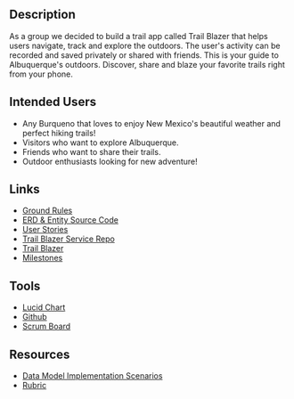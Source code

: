 ## Description 
As a group we decided to build a trail app called Trail Blazer that helps users
navigate, track and explore the outdoors. The user's activity can be recorded and
saved privately or shared with friends. This is your guide to Albuquerque's outdoors. 
Discover, share and blaze your favorite trails right from your phone. 

## Intended Users
* Any Burqueno that loves to enjoy New Mexico's beautiful weather and perfect hiking trails! 
* Visitors who want to explore Albuquerque. 
* Friends who want to share their trails. 
* Outdoor enthusiasts looking for new adventure! 

## Links

* [Ground Rules](docs/ground-rules.md)
* [ERD & Entity Source Code](docs/erd.md) 
* [User Stories](docs/user-stories.md)
* [Trail Blazer Service Repo](https://github.com/the-trail-blazer/trailblazer-service)
* [Trail Blazer](https://github.com/the-trail-blazer/trailblazer-client)
* [Milestones](docs/milestones.md)
<!-- * [Wireframe Diagrams](docs/wireframe.md) -->


## Tools 

* [Lucid Chart](https://www.lucidchart.com/pages/)
* [Github](https://github.com/the-trail-blazer)
* [Scrum Board](https://github.com/the-trail-blazer/trailblazer.github.io/projects/5)


## Resources 

* [Data Model Implementation Scenarios](https://deep-dive-coding-java-cohort-8.github.io/2019/10/17/data-model-implementation-scenarios.html)
* [Rubric](https://deep-dive-coding-java-cohort-8.github.io/2019/10/17/capstone-milestone-1-rubric.html)





